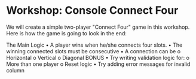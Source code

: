 # Workshop: Console Connect Four
We will create a simple two-player "Connect Four" game in this workshop. Here is how the game is going to look in the end:
     
The Main Logic
•	A player wins when he/she connects four slots.
•	The winning connected slots must be consecutive
•	A connection can be
o	Horizontal
o	Vertical
o	Diagonal
BONUS
•	Try writing validation logic for:
o	More than one player
o	Reset logic
•	Try adding error messages for invalid column
